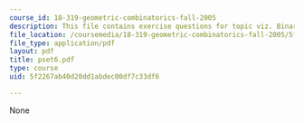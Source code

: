 ```yaml
---
course_id: 18-319-geometric-combinatorics-fall-2005
description: This file contains exercise questions for topic viz. Binary Space Partitions.
file_location: /coursemedia/18-319-geometric-combinatorics-fall-2005/5f2267ab40d20dd1abdec00df7c33df6_pset6.pdf
file_type: application/pdf
layout: pdf
title: pset6.pdf
type: course
uid: 5f2267ab40d20dd1abdec00df7c33df6

---
```

None